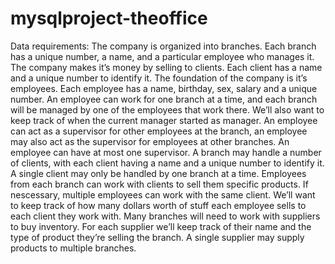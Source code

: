 # mysqlproject-theoffice
Data requirements:
The company is organized into branches. Each branch has a unique number, a name, and a particular employee who manages it. The company makes it’s money by selling to clients. Each client has a name and a unique number to identify it. The foundation of the company is it’s employees. Each employee has a name, birthday, sex, salary and a unique number. An employee can work for one branch at a time, and each branch will be managed by one of the employees that work there. We’ll also want to keep track of when the current manager started as manager. An employee can act as a supervisor for other employees at the branch, an employee may also act as the supervisor for employees at other branches. An employee can have at most one supervisor. A branch may handle a number of clients, with each client having a name and a unique number to identify it. A single client may only be handled by one branch at a time. Employees from each branch can work with clients to sell them specific products. If nescessary, multiple employees can work with the same client. We’ll want to keep track of how many dollars worth of stuff each employee sells to each client they work with. Many branches will need to work with suppliers to buy inventory. For each supplier we’ll keep track of their name and the type of product they’re selling the branch. A single supplier may supply products to multiple branches.
